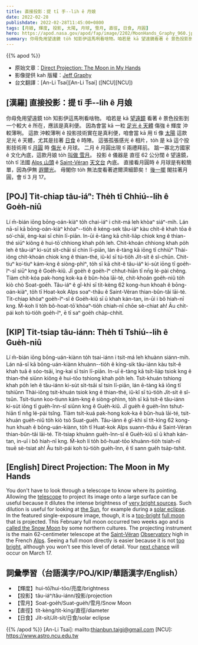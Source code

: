 ```yaml
---
title: 直接投影：提 tī 手--lih ê 月娘
date: 2022-02-28
publishdate: 2022-02-28T11:45:00+0800
tags: [月娘, 輝度, 投影, 太陽, 月球, 雪月, 直徑, 日食, 月圓]
hero: https://apod.nasa.gov/apod/fap/image/2202/MoonHands_Graphy_960.jpg
summary: 你毋免用望遠鏡 to̍h 知影伊這馬咧看啥物。咱若是 kā 望遠鏡看著 ê 景色投影到一个較大 ê 所在，應該是真利便。
---
```


{{% apod %}}

- 原始文章：[Direct Projection: The Moon in My Hands](https://apod.nasa.gov/apod/ap220228.html)
- 影像提供 kah 版權：[Jeff Graphy](https://www.facebook.com/Jeffgraphyphotography/)
- 台文翻譯：[An-Li Tsai][An-Li Tsai] ([NCU][NCU])

## [漢羅] 直接投影：提 tī 手--lih ê 月娘
你毋免用望遠鏡 to̍h 知影伊這馬咧看啥物。
咱若是 kā [望遠鏡][telescope] 看著 ê 景色投影到一个較大 ê 所在，應該是真利便。
因為會當 kā 一粒 [足光 ê 天體][very bright sources] 傷強 ê 輝度 沖較薄咧。
這款 沖較薄咧 ê 投影技術實在是真利便，咱會當 kā 用 tī 像 [太陽][the Sun] 這款足光 ê 天體，尤其是拄著 [日食][solar eclipse] ê 時陣。
這張孤張感光 ê 相片，to̍h 是 kā 這个投影技術用 tī [月圓][full moon] 時 [傷光][too-bright] ê 月球。
二月 ê 月圓出現 tī 兩禮拜前。
踮一寡北方國家 ê 文化內底，這款月娘 to̍h [叫做 雪月][called the Snow Moon]。
投影 ê 儀器是 直徑 62 公分闊 ê 望遠鏡，to̍h tī 法國 [Alps 山頭][Alps] ê [Saint-Véran][Saint-Véran] [天文台][Observatory] 內底。
直接看月圓時 ê 月球是有較簡單，因為伊無 [遐爾光][too bright]。
毋閣你 to̍h 無法度看著遮爾濟細節矣！
[後一擺][next chance] 閣拄著月圓，會 tī 3 月 17。

## [POJ] Ti̍t-chiap tâu-iáⁿ: The̍h tī Chhiú--lih ê Goe̍h-niû
Lí m̄-bián iōng bōng-oán-kiàⁿ to̍h chai-iáⁿ i chit-má leh khòaⁿ siáⁿ-mih.
Lán nā-sī kā bōng-oán-kiàⁿ khòaⁿ--tio̍h ê kéng-sek tâu-iáⁿ kàu chi̍t-ê khah tōa ê só͘-chāi, èng-kai sī chin lī-piān.
In-ūi ē-tàng kā chi̍t-lia̍p chiok kng ê thian-thé siūⁿ kiông ê hui-tō͘ chhiong khah po̍h leh.
Chit-khoán chhiong khah po̍h leh ê tâu-iáⁿ ki-su̍t si̍t-chāi sī chin lī-piān, lán ē-tàng kā iōng tī chhiūⁿ Thài-iông chit-khoán chiok kng ê thian-thé, iû-kî sī tú-tio̍h Ji̍t-si̍t ê sî-chūn.
Chit-tiuⁿ ko͘-tiuⁿ kám-kng ê siòng-phìⁿ, to̍h sī kā chit-ê tâu-iáⁿ ki-su̍t iōng tī goe̍h-îⁿ-sî siūⁿ kng ê Goe̍h-kiû.
Jī goe̍h ê goe̍h-îⁿ chhut-hiān tī nn̄g lé-pài chêng.
Tiàm chi̍t-kóa pak-hong kok-ka ê bûn-hòa lāi-té, chit-khoán goe̍h-niû to̍h kiò chò Soat-goe̍h.
Tâu-iáⁿ ê gî-khì sī ti̍t-kèng 62 kong-hun khoah ê bōng-oán-kiàⁿ, to̍h tī Hoat-kok Alps soaⁿ-thâu ê Saint-Véran thian-bûn-tâi lāi-té.
Ti̍t-chiap khòaⁿ goe̍h-îⁿ-sî ê Goe̍h-kiû sī ū khah kán-tan, in-ūi i bô hiah-nī kng.
M̄-koh lí to̍h bô-hoat-tō͘ khòaⁿ-tio̍h chiah-nī chōe sè-chiat ah!
Āu chi̍t-pái koh tú-tio̍h goe̍h-îⁿ, ē tī saⁿ goe̍h cha̍p-chhit.

## [KIP] Ti̍t-tsiap tâu-iánn: The̍h tī Tshiú--lih ê Gue̍h-niû
Lí m̄-bián iōng bōng-uán-kiànn to̍h tsai-iánn i tsit-má leh khuànn siánn-mih.
Lán nā-sī kā bōng-uán-kiànn khuànn--tio̍h ê kíng-sik tâu-iánn kàu tsi̍t-ê khah tuā ê sóo-tsāi, ìng-kai sī tsin lī-piān.
In-uī ē-tàng kā tsi̍t-lia̍p tsiok kng ê thian-thé siūnn kiông ê hui-tōo tshiong khah po̍h leh.
Tsit-khuán tshiong khah po̍h leh ê tâu-iánn ki-su̍t si̍t-tsāi sī tsin lī-piān, lán ē-tàng kā iōng tī tshiūnn Thài-iông tsit-khuán tsiok kng ê thian-thé, iû-kî sī tú-tio̍h Ji̍t-si̍t ê sî-tsūn.
Tsit-tiunn koo-tiunn kám-kng ê siòng-phìnn, to̍h sī kā tsit-ê tâu-iánn ki-su̍t iōng tī gue̍h-înn-sî siūnn kng ê Gue̍h-kiû.
Jī gue̍h ê gue̍h-înn tshut-hiān tī nn̄g lé-pài tsîng.
Tiàm tsi̍t-kuá pak-hong kok-ka ê bûn-huà lāi-té, tsit-khuán gue̍h-niû to̍h kiò tsò Suat-gue̍h.
Tâu-iánn ê gî-khì sī ti̍t-kìng 62 kong-hun khuah ê bōng-uán-kiànn, to̍h tī Huat-kok Alps suann-thâu ê Saint-Véran thian-bûn-tâi lāi-té.
Ti̍t-tsiap khuànn gue̍h-înn-sî ê Gue̍h-kiû sī ū khah kán-tan, in-uī i bô hiah-nī kng.
M̄-koh lí to̍h bô-huat-tōo khuànn-tio̍h tsiah-nī tsuē sè-tsiat ah!
Āu tsi̍t-pái koh tú-tio̍h gue̍h-înn, ē tī sann gue̍h tsa̍p-tshit.

## [English] Direct Projection: The Moon in My Hands
You don't have to look through a telescope to know where its pointing.
Allowing the [telescope][telescope] to project its image onto a large surface can be useful because it dilutes the intense brightness of [very bright sources][very bright sources].
Such dilution is useful for looking at [the Sun][the Sun], for example during a [solar eclipse][solar eclipse].
In the featured single-exposure image, though, it is a [too-bright][too-bright] [full moon][full moon] that is projected.
This February full moon occurred two weeks ago and is [called the Snow Moon][called the Snow Moon] by some northern cultures.
The projecting instrument is the main 62-centimeter telescope at the [Saint-Véran][Saint-Véran] [Observatory][Observatory] high in the French [Alps][Alps].
Seeing a full moon directly is easier because it is not [too bright][too bright], although you won't see this level of detail.
Your [next chance][next chance] will occur on March 17.

## 詞彙學習（台語漢字/POJ/KIP/華語漢字/English）
- 【輝度】hui-tō͘/hui-tōo/亮度/brightness
- 【投影】tâu-iáⁿ/tâu-iánn/投影/projection
- 【雪月】Soat-goe̍h/Suat-gue̍h/雪月/Snow Moon
- 【直徑】ti̍t-kèng/ti̍t-kìng/直徑/diameter
- 【日食】Ji̍t-si̍t/Ji̍t-si̍t/日食/solar eclipse


{{% /apod %}}
[An-Li Tsai]: mailto:thianbun.taigi@gmail.com
[NCU]: https://www.astro.ncu.edu.tw


[telescope]:https://spaceplace.nasa.gov/telescopes/en/
[very bright sources]:https://en.wikipedia.org/wiki/List_of_brightest_natural_objects_in_the_sky
[the Sun]:https://spaceplace.nasa.gov/all-about-the-sun/en/
[solar eclipse]:https://apod.nasa.gov/apod/ap080802.html
[too-bright]:https://www.nasa.gov/feature/episode-19-we-asked-a-nasa-scientist-why-can-you-see-the-moon-during-the-day
[full moon]:https://apod.nasa.gov/apod/ap160201.html
[called the Snow Moon]:https://www.timeanddate.com/astronomy/moon/full-moon-names.html
[Saint-Véran]:https://youtu.be/snB8f_4KoB0
[Observatory]:https://en.wikipedia.org/wiki/Observatory_of_Saint-Veran
[Alps]:https://en.wikipedia.org/wiki/Alps
[too bright]:https://cdn.shopify.com/s/files/1/0591/9784/9807/products/cat-with-sunglasses-advanced-animals-cats-paint-by-numbers-global-figuredart-free-shipping_972_640x.jpg
[next chance]:https://svs.gsfc.nasa.gov/4955
